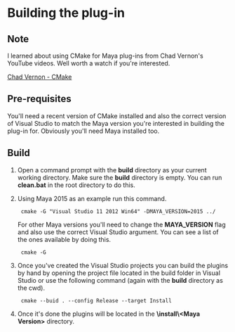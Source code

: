 # Building the plug-in

## Note

I learned about using CMake for Maya plug-ins from Chad Vernon's YouTube videos. Well worth a watch if you're interested.

[Chad Vernon - CMake](https://www.youtube.com/watch?v=2mUOt_F2ywo&list=PL_RMNSHxKvdUFTdl12WumiqnNWLn4LDQj)

## Pre-requisites

You'll need a recent version of CMake installed and also the correct version of Visual Studio to match the Maya version you're interested in building the plug-in for. Obviously you'll need Maya installed too.

## Build

1. Open a command prompt with the __build__ directory as your current working directory. Make sure the __build__ directory is empty. You can run __clean.bat__ in the root directory to do this.
2. Using Maya 2015 as an example run this command.

        cmake -G "Visual Studio 11 2012 Win64" -DMAYA_VERSION=2015 ../

    For other Maya versions you'll need to change the __MAYA_VERSION__ flag and also use the correct Visual Studio argument. You can see a list of the ones available by doing this.

        cmake -G
        
3. Once you've created the Visual Studio projects you can build the plugins by hand by opening the project file located in the build folder in Visual Studio or use the following command (again with the __build__ directory as the cwd).

        cmake --buid . --config Release --target Install
        
4. Once it's done the plugins will be located in the __\install\\\<Maya Version\>__ directory.




